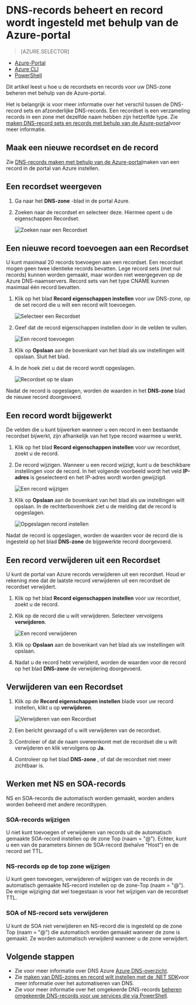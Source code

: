 <properties
   pageTitle="DNS-record sets en records met behulp van de Azure-portal beheren | Microsoft Azure"
   description="Beheer van DNS-record wordt ingesteld en records wanneer uw domein op Azure DNS-hostingprovider."
   services="dns"
   documentationCenter="na"
   authors="sdwheeler"
   manager="carmonm"
   editor=""
   tags="azure-resource-manager"/>

<tags
   ms.service="dns"
   ms.devlang="na"
   ms.topic="article"
   ms.tgt_pltfrm="na"
   ms.workload="infrastructure-services"
   ms.date="08/16/2016"
   ms.author="sewhee"/>

# <a name="manage-dns-records-and-record-sets-by-using-the-azure-portal"></a>DNS-records beheert en record wordt ingesteld met behulp van de Azure-portal


> [AZURE.SELECTOR]
- [Azure-Portal](dns-operations-recordsets-portal.md)
- [Azure CLI](dns-operations-recordsets-cli.md)
- [PowerShell](dns-operations-recordsets.md)


Dit artikel leest u hoe u de recordsets en records voor uw DNS-zone beheren met behulp van de Azure-portal.

Het is belangrijk is voor meer informatie over het verschil tussen de DNS-record sets en afzonderlijke DNS-records. Een recordset is een verzameling records in een zone met dezelfde naam hebben zijn hetzelfde type. Zie [maken DNS-record sets en records met behulp van de Azure-portal](dns-getstarted-create-recordset-portal.md)voor meer informatie.

## <a name="create-a-new-record-set-and-record"></a>Maak een nieuwe recordset en de record

Zie [DNS-records maken met behulp van de Azure-portal](dns-getstarted-create-recordset-portal.md)maken van een record in de portal van Azure instellen.


## <a name="view-a-record-set"></a>Een recordset weergeven

1. Ga naar het **DNS-zone** -blad in de portal Azure.

2. Zoeken naar de recordset en selecteer deze. Hiermee opent u de eigenschappen Recordset.

    ![Zoeken naar een Recordset](./media/dns-operations-recordsets-portal/searchset500.png)


## <a name="add-a-new-record-to-a-record-set"></a>Een nieuwe record toevoegen aan een Recordset

U kunt maximaal 20 records toevoegen aan een recordset. Een recordset mogen geen twee identieke records bevatten. Lege record sets (met nul records) kunnen worden gemaakt, maar worden niet weergegeven op de Azure DNS-naamservers. Record sets van het type CNAME kunnen maximaal één record bevatten.


1. Klik op het blad **Record eigenschappen instellen** voor uw DNS-zone, op de set record die u wilt een record wilt toevoegen.

    ![Selecteer een Recordset](./media/dns-operations-recordsets-portal/selectset500.png)

2. Geef dat de record eigenschappen instellen door in de velden te vullen.

    ![Een record toevoegen](./media/dns-operations-recordsets-portal/addrecord500.png)

2. Klik op **Opslaan** aan de bovenkant van het blad als uw instellingen wilt opslaan. Sluit het blad.

3. In de hoek ziet u dat de record wordt opgeslagen.

    ![Recordset op te slaan](./media/dns-operations-recordsets-portal/saving150.png)

Nadat de record is opgeslagen, worden de waarden in het **DNS-zone** blad de nieuwe record doorgevoerd.


## <a name="update-a-record"></a>Een record wordt bijgewerkt

De velden die u kunt bijwerken wanneer u een record in een bestaande recordset bijwerkt, zijn afhankelijk van het type record waarmee u werkt.

1. Klik op het blad **Record eigenschappen instellen** voor uw recordset, zoekt u de record.

2. De record wijzigen. Wanneer u een record wijzigt, kunt u de beschikbare instellingen voor de record. In het volgende voorbeeld wordt het veld **IP-adres** is geselecteerd en het IP-adres wordt worden gewijzigd.

    ![Een record wijzigen](./media/dns-operations-recordsets-portal/modifyrecord500.png)

3. Klik op **Opslaan** aan de bovenkant van het blad als uw instellingen wilt opslaan. In de rechterbovenhoek ziet u de melding dat de record is opgeslagen.

    ![Opgeslagen record instellen](./media/dns-operations-recordsets-portal/saved150.png)


Nadat de record is opgeslagen, worden de waarden voor de record die is ingesteld op het blad **DNS-zone** de bijgewerkte record doorgevoerd.


## <a name="remove-a-record-from-a-record-set"></a>Een record verwijderen uit een Recordset

U kunt de portal van Azure records verwijderen uit een recordset. Houd er rekening mee dat de laatste record verwijderen uit een recordset de recordset verwijdert.

1. Klik op het blad **Record eigenschappen instellen** voor uw recordset, zoekt u de record.

2. Klik op de record die u wilt verwijderen. Selecteer vervolgens **verwijderen**.

    ![Een record verwijderen](./media/dns-operations-recordsets-portal/removerecord500.png)

3. Klik op **Opslaan** aan de bovenkant van het blad als uw instellingen wilt opslaan.

3. Nadat u de record hebt verwijderd, worden de waarden voor de record op het blad **DNS-zone** de verwijdering doorgevoerd.


## <a name="delete"></a>Verwijderen van een Recordset

1. Klik op de **Record eigenschappen instellen** blade voor uw record instellen, klikt u op **verwijderen**.

    ![Verwijderen van een Recordset](./media/dns-operations-recordsets-portal/deleterecordset500.png)

2. Een bericht gevraagd of u wilt verwijderen van de recordset.

3. Controleer of dat de naam overeenkomt met de recordset die u wilt verwijderen en klik vervolgens op **Ja**.

4. Controleer op het blad **DNS-zone** , of dat de recordset niet meer zichtbaar is.


## <a name="work-with-ns-and-soa-records"></a>Werken met NS en SOA-records

NS en SOA-records die automatisch worden gemaakt, worden anders worden beheerd met andere recordtypen.

### <a name="modify-soa-records"></a>SOA-records wijzigen

U niet kunt toevoegen of verwijderen van records uit de automatisch gemaakte SOA-record instellen op de zone Top (naam = "@"). Echter, kunt u een van de parameters binnen de SOA-record (behalve "Host") en de record set TTL.

### <a name="modify-ns-records-at-the-zone-apex"></a>NS-records op de top zone wijzigen

U kunt geen toevoegen, verwijderen of wijzigen van de records in de automatisch gemaakte NS-record instellen op de zone-Top (naam = "@"). De enige wijziging dat wel toegestaan is voor het wijzigen van de recordset TTL.

### <a name="delete-soa-or-ns-record-sets"></a>SOA of NS-record sets verwijderen

U kunt de SOA niet verwijderen en NS-record die is ingesteld op de zone Top (naam = "@") die automatisch worden gemaakt wanneer de zone is gemaakt. Ze worden automatisch verwijderd wanneer u de zone verwijdert.

## <a name="next-steps"></a>Volgende stappen

-   Zie voor meer informatie over DNS Azure [Azure DNS-overzicht](dns-overview.md).
-   Zie [maken van DNS-zones en record wilt instellen met de .NET SDK](dns-sdk.md)voor meer informatie over het automatiseren van DNS.
-   Zie voor meer informatie over het omgekeerde DNS-records [beheren omgekeerde DNS-records voor uw services die via PowerShell](dns-reverse-dns-record-operations-ps.md).
